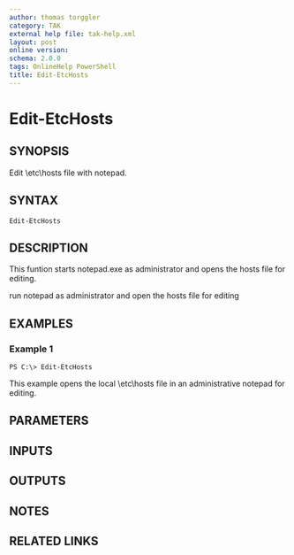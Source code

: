```yaml
---
author: thomas torggler
category: TAK
external help file: tak-help.xml
layout: post
online version: 
schema: 2.0.0
tags: OnlineHelp PowerShell
title: Edit-EtcHosts
---
```


# Edit-EtcHosts

## SYNOPSIS
Edit \etc\hosts file with notepad.

## SYNTAX

```
Edit-EtcHosts
```

## DESCRIPTION
This funtion starts notepad.exe as administrator and opens the hosts file for editing.

run notepad as administrator and open the hosts file for editing

## EXAMPLES

### Example 1
```
PS C:\> Edit-EtcHosts
```

This example opens the local \etc\hosts file in an administrative notepad for editing.

## PARAMETERS

## INPUTS

## OUTPUTS

## NOTES

## RELATED LINKS

